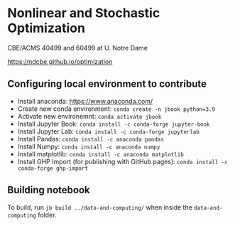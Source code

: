 # Nonlinear and Stochastic Optimization

CBE/ACMS 40499 and 60499 at U. Notre Dame

https://ndcbe.github.io/optimization


## Configuring local environment to contribute
* Install anaconda: https://www.anaconda.com/
* Create new conda environment: `conda create -n jbook python=3.9`
* Activate new environemnt: `conda activate jbook`
* Install Jupyter Book: `conda install -c conda-forge jupyter-book`
* Install Jupyter Lab: `conda install -c conda-forge jupyterlab`
* Install Pandas: `conda install -c anaconda pandas`
* Install Numpy: `conda install -c anaconda numpy`
* Install matplotlib: `conda install -c anaconda matplotlib`
* Install GHP Import (for publishing with GitHub pages): `conda install -c conda-forge ghp-import`

## Building notebook
To build, run `jb build ../data-and-computing/` when inside the `data-and-computing` folder.
